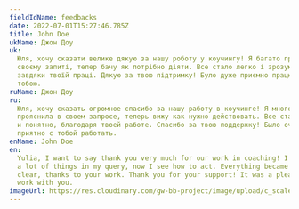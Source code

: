 ```yaml
---
fieldIdName: feedbacks
date: 2022-07-01T15:27:46.785Z
title: John Doe
ukName: Джон Доу
uk:
  Юля, хочу сказати велике дякую за нашу роботу у коучингу! Я багато прояснила у
  своєму запиті, тепер бачу як потрібно діяти. Все стало легко і зрозуміло,
  завдяки твоїй праці. Дякую за твою підтримку! Було дуже приємно працювати з
  тобою.
ruName: Джон Доу
ru:
  Юля, хочу сказать огромное спасибо за нашу работу в коучинге! Я многое
  прояснила в своем запросе, теперь вижу как нужно действовать. Все стало легко
  и понятно, благодаря твоей работе. Спасибо за твою поддержку! Было очень
  приятно с тобой работать.
enName: John Doe
en:
  Yulia, I want to say thank you very much for our work in coaching! I clarified
  a lot of things in my query, now I see how to act. Everything became easy and
  clear, thanks to your work. Thank you for your support! It was a pleasure to
  work with you.
imageUrl: https://res.cloudinary.com/gw-bb-project/image/upload/c_scale,f_auto,q_auto/v1660805186/content-photo/about1_z7ieky.jpg
---
```

